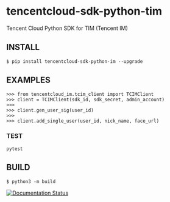 # tencentcloud-sdk-python-tim

Tencent Cloud Python SDK for TIM (Tencent IM)

## INSTALL

```shell
$ pip install tencentcloud-sdk-python-im --upgrade 
```

## EXAMPLES

```shell
>>> from tencentcloud_im.tcim_client import TCIMClient
>>> client = TCIMClient(sdk_id, sdk_secret, admin_account)
>>>
>>> client.gen_user_sig(user_id)
>>>
>>> client.add_single_user(user_id, nick_name, face_url)
```

### TEST
```shell
pytest
```

## BUILD

```shell
$ python3 -m build
```

[![Documentation Status](https://readthedocs.org/projects/tencentcloud-sdk-python-im/badge/?version=latest)](https://tencentcloud-sdk-python-im.readthedocs.io/en/latest/?badge=latest)
